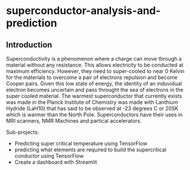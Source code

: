 # superconductor-analysis-and-prediction

## Introduction
Superconductivity is a phenomenon where a charge can move through a material without any resistance. This allows electricity to be conducted at maximum efficiency.  However, they need to super-cooled to near 0 Kelvin for the materials to overcome a pair of electrons repulsion and become Cooper pairs. Given this low state of energy, the identity of an induvidual electron becomes uncertain and pass throught the sea of electrons in the super cooled material. The warmest superconductor that currently exists was made in the Planck Institute of Chemistry was made with Lanthium Hydride (LaH10)  that has said to be observed at -23 degrees C or 205K which is warmer than the North Pole. Superconductors have their uses in MRI scanners, NMR Machines and partical accelerators.

Sub-projects:
* Predicting super critical temperature using TensorFlow
* predicting what elements are required to build the supercritical conductor using TensorFlow
* Create a dashboard with Streamlit

